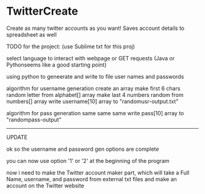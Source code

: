 # TwitterCreate
Create as many twitter accounts as you want! Saves account details to spreadsheet as well

TODO for the project: (use Sublime txt for this proj)

select language to interact with webpage or GET requests (Java or Pythonseems like a good starting point)

using python to geneerate and write to file user names and passwords

algorithm for username generation
create an array
make first 6 chars random letter from alphabet[] array
make last 4 numbers random from numbers[] array
write username[10] array to "randomusr-output.txt"

algorithm for pass generation
same
same
same
write pass[10] array to "randompass-output"

******************************************************
UPDATE

ok so the username and password gen options are complete

you can now use option '1' or '2' at the beginning of the program

now i need to make the Twitter account maker part, which will take a Full Name, username, and password from
external txt files and make an account on the Twitter website

